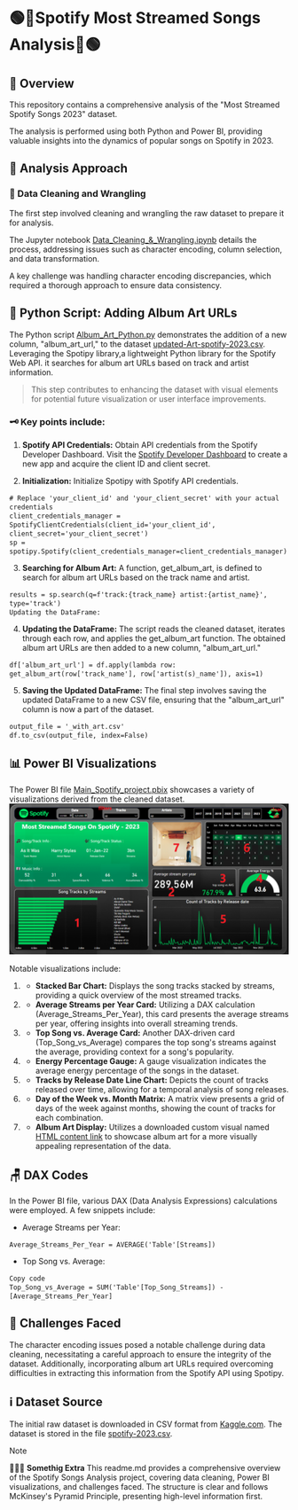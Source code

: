 # 🟢🎵**Spotify Most Streamed Songs Analysis**🎵🟢

## 📝 **Overview**
This repository contains a comprehensive analysis of the "Most Streamed Spotify Songs 2023" dataset.

The analysis is performed using both Python and Power BI, providing valuable insights into the dynamics of popular songs on Spotify in 2023.

## 🧠 **Analysis Approach**

### 🧹 Data Cleaning and Wrangling
The first step involved cleaning and wrangling the raw dataset to prepare it for analysis. 

The Jupyter notebook [Data_Cleaning_&_Wrangling.ipynb](Data_Cleaning_&_Wrangling.ipynb) details the process, addressing issues such as character encoding, column selection, and data transformation.

A key challenge was handling character encoding discrepancies, which required a thorough approach to ensure data consistency.

## 🐍 **Python Script: Adding Album Art URLs**
The Python script [Album_Art_Python.py](Album_Art_Python.py) demonstrates the addition of a new column, "album_art_url," to the dataset [updated-Art-spotify-2023.csv](updated-Art-spotify-2023.csv). Leveraging the Spotipy library,a lightweight Python library for the Spotify Web API. it searches for album art URLs based on track and artist information. 
> This step contributes to enhancing the dataset with visual elements for potential future visualization or user interface improvements.

### 🗝️ Key points include:

1. **Spotify API Credentials:**
Obtain API credentials from the Spotify Developer Dashboard.
Visit the [Spotify Developer Dashboard](https://developer.spotify.com/) to create a new app and acquire the client ID and client secret.

2. **Initialization:**
Initialize Spotipy with Spotify API credentials.

```
# Replace 'your_client_id' and 'your_client_secret' with your actual credentials
client_credentials_manager = SpotifyClientCredentials(client_id='your_client_id', client_secret='your_client_secret')
sp = spotipy.Spotify(client_credentials_manager=client_credentials_manager)
```

3. **Searching for Album Art:**
A function, get_album_art, is defined to search for album art URLs based on the track name and artist.

```
results = sp.search(q=f'track:{track_name} artist:{artist_name}', type='track')
Updating the DataFrame:
```
4. **Updating the DataFrame:** 
The script reads the cleaned dataset, iterates through each row, and applies the get_album_art function. The obtained album art URLs are then added to a new column, "album_art_url."

```
df['album_art_url'] = df.apply(lambda row: get_album_art(row['track_name'], row['artist(s)_name']), axis=1)
```

5. **Saving the Updated DataFrame:** 
The final step involves saving the updated DataFrame to a new CSV file, ensuring that the "album_art_url" column is now a part of the dataset.

```
output_file = '_with_art.csv'
df.to_csv(output_file, index=False)
```

## 📊 **Power BI Visualizations**

The Power BI file [Main_Spotify_project.pbix](Main_Spotify_project.pbix) showcases a variety of visualizations derived from the cleaned dataset. 
![Power BI Visualizations Screenshort](background/Screenshot.png)

Notable visualizations include:

1. - **Stacked Bar Chart:** Displays the song tracks stacked by streams, providing a quick overview of the most streamed tracks.
2. - **Average Streams per Year Card:** Utilizing a DAX calculation (Average_Streams_Per_Year), this card presents the average streams per year, offering insights into overall streaming trends.
3. - **Top Song vs. Average Card:** Another DAX-driven card (Top_Song_vs_Average) compares the top song's streams against the average, providing context for a song's popularity.
4. - **Energy Percentage Gauge:** A gauge visualization indicates the average energy percentage of the songs in the dataset.
5. - **Tracks by Release Date Line Chart:** Depicts the count of tracks released over time, allowing for a temporal analysis of song releases.
6. - **Day of the Week vs. Month Matrix:** A matrix view presents a grid of days of the week against months, showing the count of tracks for each combination.
7. - **Album Art Display:** Utilizes a downloaded custom visual named [HTML content link]("https://appsource.microsoft.com/en-us/product/power-bi-visuals/wa200001930?tab=overview") to showcase album art for a more visually appealing representation of the data.

## 🪑 **DAX Codes**
In the Power BI file, various DAX (Data Analysis Expressions) calculations were employed. A few snippets include:

- Average Streams per Year:

```
Average_Streams_Per_Year = AVERAGE('Table'[Streams])
```
- Top Song vs. Average:

```
Copy code
Top_Song_vs_Average = SUM('Table'[Top_Song_Streams]) - [Average_Streams_Per_Year]
```

## 🎯 **Challenges Faced**
The character encoding issues posed a notable challenge during data cleaning, necessitating a careful approach to ensure the integrity of the dataset. Additionally, incorporating album art URLs required overcoming difficulties in extracting this information from the Spotify API using Spotipy.

## ℹ️ **Dataset Source**
The initial raw dataset is downloaded in CSV format from [Kaggle.com](https://www.kaggle.com/). The dataset is stored in the file [spotify-2023.csv](spotify-2023.csv).

> [!NOTE]
> 💁🏻‍♂️ **Somethig Extra**
>This readme.md provides a comprehensive overview of the Spotify Songs Analysis project, covering data cleaning, Power BI visualizations, and challenges faced. 
>The structure is clear and follows McKinsey's Pyramid Principle, presenting high-level information first.